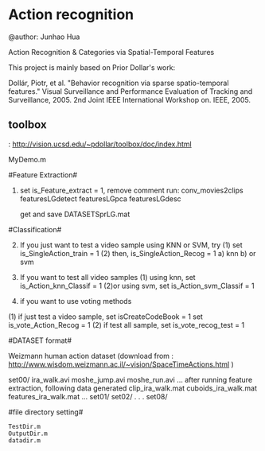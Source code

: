 Action recognition
==================
@author: Junhao Hua

Action Recognition & Categories via Spatial-Temporal Features

This project is mainly based on Prior Dollar's work: 

Dollár, Piotr, et al. "Behavior recognition via sparse spatio-temporal features." Visual Surveillance and Performance Evaluation of Tracking and Surveillance, 2005. 2nd Joint IEEE International Workshop on. IEEE, 2005.

toolbox
-----
: http://vision.ucsd.edu/~pdollar/toolbox/doc/index.html


MyDemo.m

#Feature Extraction# 

1. set is_Feature_extract = 1, remove comment
run:
	conv_movies2clips
	featuresLGdetect
	featuresLGpca
	featuresLGdesc
	
	get and save DATASETSprLG.mat

#Classification#

2. If you just want to test a video sample using KNN or SVM, try
(1) set is_SingleAction_train = 1
(2) then, is_SingleAction_Recog = 1
	a) knn
	b) or svm
	
3. If you want to test all video samples
 (1)   using knn, set is_Action_knn_Classif = 1
 (2)or using svm, set is_Action_svm_Classif = 1
 

4. if you want to use voting methods
 
(1) if just test a video sample, 
	set isCreateCodeBook = 1 
	set is_vote_Action_Recog = 1
(2) if test all sample,
	set is_vote_recog_test = 1


#DATASET format#

Weizmann human action dataset 
(download from : http://www.wisdom.weizmann.ac.il/~vision/SpaceTimeActions.html )

set00/
	ira_walk.avi
	moshe_jump.avi
	moshe_run.avi
	...
	after running feature extraction, following data generated
	clip_ira_walk.mat
	cuboids_ira_walk.mat
	features_ira_walk.mat
	...
set01/
set02/
.
.
.
set08/

#file directory setting#

	TestDir.m
	OutputDir.m
	datadir.m

